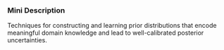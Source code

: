 ### Mini Description

Techniques for constructing and learning prior distributions that encode meaningful domain knowledge and lead to well-calibrated posterior uncertainties.
